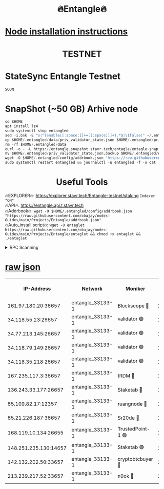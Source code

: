 <h1 align="center"> 🔥Entangle🔥</h1>

[Node installation instructions](https://github.com/obajay/nodes-Guides/tree/main/Projects/Entangle)
=

<h1 align="center"> TESTNET</h1>

# StateSync Entangle Testnet
```python
SOON
```
# SnapShot (~50 GB) Arhive node
```python
cd $HOME
apt install lz4
sudo systemctl stop entangled
sed -i.bak -E "s|^(enable[[:space:]]+=[[:space:]]+).*$|\1false|" ~/.entangled/config/config.toml
cp $HOME/.entangled/data/priv_validator_state.json $HOME/.entangled/priv_validator_state.json.backup
rm -rf $HOME/.entangled/data
curl -o - -L https://entangle.snapshot.stavr.tech/entagle/entagle-snap.tar.lz4 | lz4 -c -d - | tar -x -C $HOME/.entangled --strip-components 2
mv $HOME/.entangled/priv_validator_state.json.backup $HOME/.entangled/data/priv_validator_state.json
wget -O $HOME/.entangled/config/addrbook.json "https://raw.githubusercontent.com/obajay/nodes-Guides/main/Projects/Entangle/addrbook.json"
sudo systemctl restart entangled && journalctl -u entangled -f -o cat
```
 <h1 align="center"> Useful Tools</h1>
 
🔥EXPLORER🔥: https://explorer.stavr.tech/Entangle-testnet/staking        `Indexer "ON"` \
🔥API🔥:      https://entangle.api.t.stavr.tech \
🔥Addrbook🔥: ```wget -O $HOME/.entangled/config/addrbook.json "https://raw.githubusercontent.com/obajay/nodes-Guides/main/Projects/Entangle/addrbook.json"``` \
🔥Auto_install script🔥:  `wget -O entaglet https://raw.githubusercontent.com/obajay/nodes-Guides/main/Projects/Entangle/entaglet && chmod +x entaglet && ./entaglet`


<details>
<summary>RPC Scanning</summary>

<h2 align="center"> We scan nodes in real time every 4 hours. And we provide the final result of RPC endpoints.
We cannot influence the operation of these nodes in any way. </h2>


```python
If Voting Power is higher than 0 --> then the Node is a validator of the network and may be subject to attack and be a potential threat to the chain.
```
```python
We marked such validators with a red symbol
```

</details>

[raw json](https://rpc-check.entangt.stavr.tech/entangt/rpc-entangt-result.json)
=


<table><tr><th>IP-Address</th><th>Network</th><th>Moniker</th><th>Latest Block Height</th><th>Earliest Block Height</th><th>Catching Up</th><th>Tx Index</th><th>Voting Power</th><th>Scan Time</th></tr><tr><td>161.97.180.20:36657</td><td>entangle_33133-1</td><td>Blockscope 🔴</td><td>2728490</td><td>1</td><td>False</td><td>off</td><td>309760544247204</td><td>2024-03-20T17:56:19.296901652UTC</td></tr><tr><td>34.118.55.23:26657</td><td>entangle_33133-1</td><td>validator 🟢</td><td>2728490</td><td>1</td><td>False</td><td>on</td><td>0</td><td>2024-03-20T17:56:21.982457862UTC</td></tr><tr><td>34.77.213.145:26657</td><td>entangle_33133-1</td><td>validator 🟢</td><td>2728490</td><td>1</td><td>False</td><td>on</td><td>0</td><td>2024-03-20T17:56:24.277832321UTC</td></tr><tr><td>34.118.79.149:26657</td><td>entangle_33133-1</td><td>validator 🟢</td><td>2728494</td><td>1</td><td>False</td><td>on</td><td>0</td><td>2024-03-20T17:56:39.287026807UTC</td></tr><tr><td>34.118.35.218:26657</td><td>entangle_33133-1</td><td>validator 🟢</td><td>2622113</td><td>1</td><td>False</td><td>on</td><td>0</td><td>2024-03-20T17:56:41.620194536UTC</td></tr><tr><td>167.235.117.3:36657</td><td>entangle_33133-1</td><td>tRDM 🔴</td><td>2728494</td><td>1</td><td>False</td><td>on</td><td>216776925020225</td><td>2024-03-20T17:56:41.886076590UTC</td></tr><tr><td>136.243.33.177:26657</td><td>entangle_33133-1</td><td>Staketab 🔴</td><td>2728492</td><td>660001</td><td>False</td><td>on</td><td>181152470618817</td><td>2024-03-20T17:56:30.620411391UTC</td></tr><tr><td>65.109.82.17:12357</td><td>entangle_33133-1</td><td>ruangnode 🔴</td><td>2728490</td><td>1312001</td><td>False</td><td>off</td><td>661262305895222</td><td>2024-03-20T17:56:19.648402579UTC</td></tr><tr><td>65.21.226.187:36657</td><td>entangle_33133-1</td><td>Sr20de 🔴</td><td>2728488</td><td>2049001</td><td>False</td><td>off</td><td>29534655065001</td><td>2024-03-20T17:56:16.731114821UTC</td></tr><tr><td>168.119.10.134:26655</td><td>entangle_33133-1</td><td>TrustedPoint-1 🟢</td><td>2728494</td><td>2268001</td><td>False</td><td>off</td><td>0</td><td>2024-03-20T17:56:42.111393581UTC</td></tr><tr><td>148.251.235.130:14657</td><td>entangle_33133-1</td><td>Staketab 🟢</td><td>2728488</td><td>2617001</td><td>False</td><td>off</td><td>0</td><td>2024-03-20T17:56:16.400327999UTC</td></tr><tr><td>142.132.202.50:33657</td><td>entangle_33133-1</td><td>cryptobtcbuyer 🔴</td><td>2728489</td><td>2628489</td><td>False</td><td>off</td><td>38886577247155343</td><td>2024-03-20T17:56:19.022481893UTC</td></tr><tr><td>213.239.217.52:33657</td><td>entangle_33133-1</td><td>n0ok 🔴</td><td>2728493</td><td>2628493</td><td>False</td><td>off</td><td>46611081777498279</td><td>2024-03-20T17:56:36.930488672UTC</td></tr></table>
